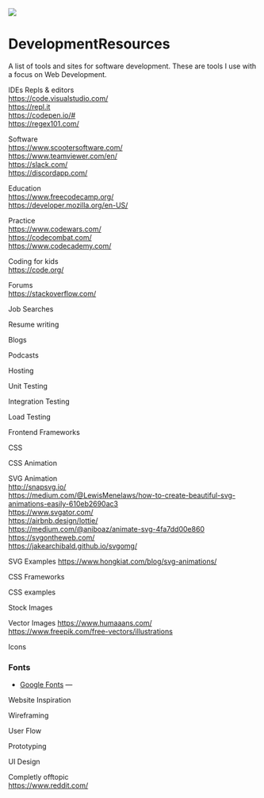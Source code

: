 <img src="https://source.unsplash.com/WLUHO9A_xik/1600x900">

# DevelopmentResources
A list of tools and sites for software development. These are tools I use with a focus on Web Development.

IDEs Repls & editors  
https://code.visualstudio.com/  
https://repl.it  
https://codepen.io/#  
https://regex101.com/  

Software  
https://www.scootersoftware.com/    
https://www.teamviewer.com/en/  
https://slack.com/  
https://discordapp.com/  


Education  
https://www.freecodecamp.org/    
https://developer.mozilla.org/en-US/  

Practice  
https://www.codewars.com/  
https://codecombat.com/  
https://www.codecademy.com/  


Coding for kids  
https://code.org/  

Forums  
https://stackoverflow.com/  

Job Searches

Resume writing

Blogs

Podcasts

Hosting

Unit Testing

Integration Testing

Load Testing

Frontend Frameworks

CSS

CSS Animation

SVG Animation  
http://snapsvg.io/  
https://medium.com/@LewisMenelaws/how-to-create-beautiful-svg-animations-easily-610eb2690ac3  
https://www.svgator.com/  
https://airbnb.design/lottie/  
https://medium.com/@aniboaz/animate-svg-4fa7dd00e860  
https://svgontheweb.com/  
https://jakearchibald.github.io/svgomg/  

SVG Examples
https://www.hongkiat.com/blog/svg-animations/  


CSS Frameworks



CSS examples

Stock Images

Vector Images
https://www.humaaans.com/  
https://www.freepik.com/free-vectors/illustrations  


Icons

### Fonts  
* [Google Fonts](https://fonts.google.com/) —  

Website Inspiration  

Wireframing

User Flow

Prototyping

UI Design


Completly offtopic  
https://www.reddit.com/  

